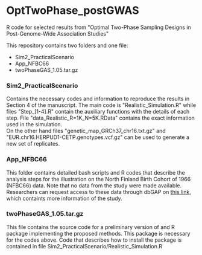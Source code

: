 # OptTwoPhase_postGWAS
R code for selected results from "Optimal Two-Phase Sampling Designs in Post-Genome-Wide Association Studies"

This repository contains two folders and one file:
* Sim2_PracticalScenario
* App_NFBC66
* twoPhaseGAS_1.05.tar.gz

### Sim2_PracticalScenario
Contains the necessary codes and information to reproduce the results in Section 4 of the manuscript. The main code is "Realistic_Simulation.R" while files "Step_[1-4].R" contain the auxiliary functions with the details of each step.
File "data_Realistic_R=1K_N=5K.RData" contains the exact information used in the simulation.  
On the other hand files "genetic_map_GRCh37_chr16.txt.gz" and "EUR.chr16.HERPUD1-CETP.genotypes.vcf.gz" can be used to generate a new set of replicates.

### App_NFBC66
This folder contains detailed bash scripts and R codes that describe the analysis steps for the illustration on the North Finland
Birth Cohort of 1966 (NFBC66) data. Note that no data from the study were made available. Researchers can request access to these data through dbGAP on [this link](https://www.ncbi.nlm.nih.gov/projects/gap/cgi-bin/study.cgi?study_id=phs000276.v2.p1), which containts more information of the study.


### twoPhaseGAS_1.05.tar.gz
This file contains the source code for a preliminary version of and R package implementing the proposed methods. This package is necessary for the codes above. Code that describes how to install the package is contained in file Sim2_PracticalScenario/Realistic_Simulation.R
